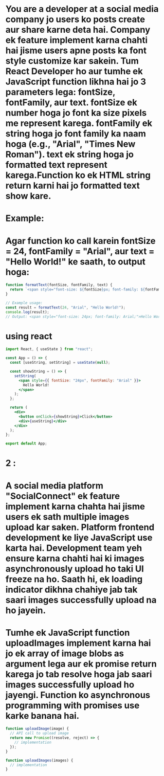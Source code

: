 
# You are a developer at a social media company jo users ko posts create aur share karne deta hai. Company ek feature implement karna chahti hai jisme users apne posts ka font style customize kar sakein. Tum React Developer ho aur tumhe ek JavaScript function likhna hai jo 3 parameters lega: fontSize, fontFamily, aur text. fontSize ek number hoga jo font ka size pixels me represent karega. fontFamily ek string hoga jo font family ka naam hoga (e.g., "Arial", "Times New Roman"). text ek string hoga jo formatted text represent karega.Function ko ek HTML string return karni hai jo formatted text show kare.
# Example:
# Agar function ko call karein fontSize = 24, fontFamily = "Arial", aur text = "Hello World!" ke saath, to output hoga:

```jsx
function formatText(fontSize, fontFamily, text) {
  return `<span style="font-size: ${fontSize}px; font-family: ${fontFamily};">${text}</span>`;
}

// Example usage:
const result = formatText(24, "Arial", "Hello World!");
console.log(result);
// Output: <span style="font-size: 24px; font-family: Arial;">Hello World!</span>

```
# using react
```jsx
import React, { useState } from "react";

const App = () => {
  const [useString, setString] = useState(null);

  const showString = () => {
    setString(
      <span style={{ fontSize: "24px", fontFamily: "Arial" }}>
        Hello World!
      </span>
    );
  };

  return (
    <div>
      <button onClick={showString}>Click</button>
      <div>{useString}</div>
    </div>
  );
};

export default App;

```
# 2 :
# A social media platform "SocialConnect" ek feature implement karna chahta hai jisme users ek sath multiple images upload kar saken. Platform frontend development ke liye JavaScript use karta hai. Development team yeh ensure karna chahti hai ki images asynchronously upload ho taki UI freeze na ho. Saath hi, ek loading indicator dikhna chahiye jab tak saari images successfully upload na ho jayein. 
# Tumhe ek JavaScript function uploadImages implement karna hai jo ek array of image blobs as argument lega aur ek promise return karega jo tab resolve hoga jab saari images successfully upload ho jayengi. Function ko asynchronous programming with promises use karke banana hai.

```jsx
function uploadImage(image) {
  // API call to upload image
  return new Promise((resolve, reject) => {
    // implementation
  });
}

function uploadImages(images) {
  // implementation
}

```


